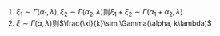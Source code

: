 1. $\xi_1\sim\Gamma(\alpha_1, \lambda),\xi_2\sim\Gamma(\alpha_2, \lambda)$则$\xi_1 + \xi_2 \sim \Gamma(\alpha_1+\alpha_2, \lambda)$
2. $\xi\sim\Gamma(\alpha, \lambda)$则$\frac{\xi}{k}\sim \Gamma(\alpha, k\lambda)$
